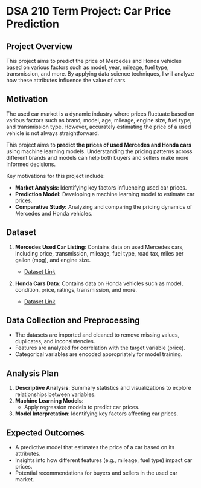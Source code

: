 # DSA 210 Term Project: Car Price Prediction 

## Project Overview  
This project aims to predict the price of Mercedes and Honda vehicles based on various factors such as model, year, mileage, fuel type, transmission, and more. By applying data science techniques, I will analyze how these attributes influence the value of cars.  

## **Motivation**
The used car market is a dynamic industry where prices fluctuate based on various factors such as brand, model, age, mileage, engine size, fuel type, and transmission type. However, accurately estimating the price of a used vehicle is not always straightforward.

This project aims to **predict the prices of used Mercedes and Honda cars** using machine learning models. Understanding the pricing patterns across different brands and models can help both buyers and sellers make more informed decisions.

Key motivations for this project include:
- **Market Analysis:** Identifying key factors influencing used car prices.
- **Prediction Model:** Developing a machine learning model to estimate car prices.
- **Comparative Study:** Analyzing and comparing the pricing dynamics of Mercedes and Honda vehicles.

## Dataset  
1. **Mercedes Used Car Listing**: Contains data on used Mercedes cars, including price, transmission, mileage, fuel type, road tax, miles per gallon (mpg), and engine size.
   - [Dataset Link](https://www.kaggle.com/datasets/mysarahmadbhat/mercedes-used-car-listing)

2. **Honda Cars Data**: Contains data on Honda vehicles such as model, condition, price, ratings, transmission, and more.
   - [Dataset Link](https://www.kaggle.com/datasets/omartorres25/honda-data)

## Data Collection and Preprocessing  
- The datasets are imported and cleaned to remove missing values, duplicates, and inconsistencies.
- Features are analyzed for correlation with the target variable (price).
- Categorical variables are encoded appropriately for model training.
  
## Analysis Plan  
1. **Descriptive Analysis**: Summary statistics and visualizations to explore relationships between variables.    
2. **Machine Learning Models**:  
   - Apply regression models to predict car prices.
3. **Model Interpretation**: Identifying key factors affecting car prices.  

## Expected Outcomes  
- A predictive model that estimates the price of a car based on its attributes.  
- Insights into how different features (e.g., mileage, fuel type) impact car prices.  
- Potential recommendations for buyers and sellers in the used car market.  

